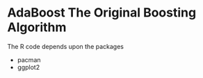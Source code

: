 # AdaBoost The Original Boosting Algorithm

The R code depends upon the packages

- pacman
- ggplot2
